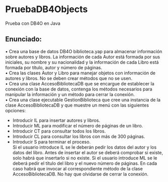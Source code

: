 # PruebaDB4Objects
Prueba con DB4O en Java

## Enunciado:

•	Crea una base de datos DB4O biblioteca.yap para almacenar información sobre autores y libros. La información de cada Autor está formada por sus iniciales, su nombre y su nacionalidad y la información de cada Libro está formada por título, autor y número de páginas.   
•	Crea las clases Autor y Libro para manejar objetos con información de autores y libros. No se deben crear métodos que no se usen.  
•	Crea una clase AccesoBibliotecaDB que se encargue de establecer la conexión con la base de datos, contenga los métodos necesarios para manipular la información y un método para cerrar la conexión.  
•	Crea una clase ejecutable GestionBiblioteca que cree una instancia de la clase AccesoBibliotecaDB y que muestre un menú con las siguientes opciones:  
-	Introducir IL para insertar autores y libros. 
-	Introducir ML para modificar el número de páginas de un libro.
-	Introducir CT para consultar todos los libros.
-	Introducir CL para consultar los libros con más de 300 páginas.
-	Introducir S para terminar el proceso.  
Si el usuario introduce IL se le deberán pedir los datos del autor y los datos del libro. Antes de insertar el autor se deberá comprobar si existe, solo habrá que insertarlo si no existe.
Si el usuario introduce ML se le deberá pedir el título del libro y el nuevo número de páginas.
En cada caso habrá que invocar al correspondiente método de la clase AccesoBibliotecaDB. No hay que olvidarse de cerrar la conexión.
